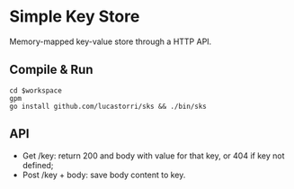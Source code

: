 # Simple Key Store

Memory-mapped key-value store through a HTTP API.


## Compile & Run

```
cd $workspace
gpm
go install github.com/lucastorri/sks && ./bin/sks
```


## API

* Get /key: return 200 and body with value for that key, or 404 if key not defined;
* Post /key + body: save body content to key.
